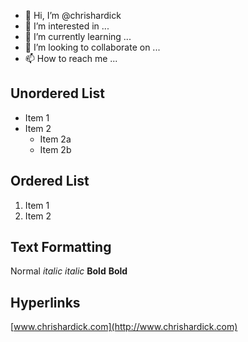 - 👋 Hi, I’m @chrishardick
- 👀 I’m interested in ...
- 🌱 I’m currently learning ...
- 💞️ I’m looking to collaborate on ...
- 📫 How to reach me ...

## Unordered List
* Item 1
* Item 2
  * Item 2a
  * Item 2b

## Ordered List
1. Item 1
1. Item 2
 
## Text Formatting

Normal
*italic* _italic_
**Bold** __Bold__

## Hyperlinks
[www.chrishardick.com](http://www.chrishardick.com)

<!---
chrishardick/chrishardick is a ✨ special ✨ repository because its `README.md` (this file) appears on your GitHub profile.
You can click the Preview link to take a look at your changes.
--->
